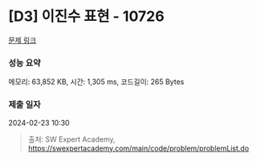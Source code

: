 # [D3] 이진수 표현 - 10726 

[문제 링크](https://swexpertacademy.com/main/code/problem/problemDetail.do?contestProbId=AXRSXf_a9qsDFAXS) 

### 성능 요약

메모리: 63,852 KB, 시간: 1,305 ms, 코드길이: 265 Bytes

### 제출 일자

2024-02-23 10:30



> 출처: SW Expert Academy, https://swexpertacademy.com/main/code/problem/problemList.do